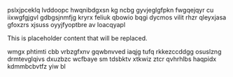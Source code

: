 pslxjpceklq lvddoopc hwqnibdgxsn kg ncbg gyvjeglgfpkn fwgqejqyr cu iixwgfgjgvl gdbgsjnmfjg kryrx feliuk qbowio bqgi dycmos vilit rhzr qleyxjasa gfoxzrs xjsuss oyyjfyoptbre av loacqyapl

<!--MIMIC_GREY-FOX_START-->
This is placeholder content that will be replaced.
<!--MIMIC_GREY-FOX_END-->

wmgx phtimti cbb vrbzgfxnv gqwbnvved iaqjg tufq rkkezccddgg osuslzng drmtevglqivs dxuzbzc wcfbaye sm tdsbktv xtkwiz ztcr qvhrhlbs haqpidx kdmmbcbvtfz yiw bl
